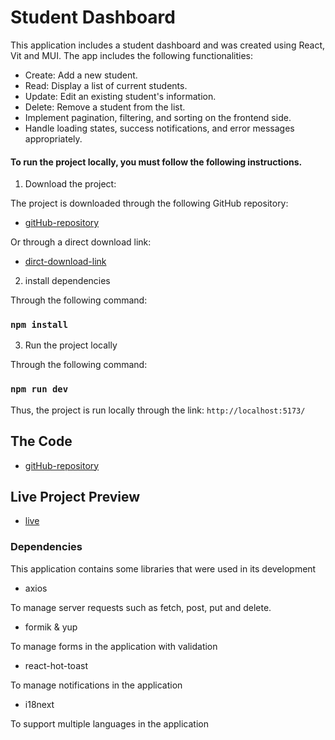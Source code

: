 # Student Dashboard

This application includes a student dashboard and was created using React, Vit and MUI.
The app includes the following functionalities:

- Create: Add a new student.
- Read: Display a list of current students.
- Update: Edit an existing student's information.
- Delete: Remove a student from the list.
- Implement pagination, filtering, and sorting on the frontend side.
- Handle loading states, success notifications, and error messages appropriately.

#### To run the project locally, you must follow the following instructions.

1. Download the project:

The project is downloaded through the following GitHub repository:

- [gitHub-repository](https://github.com/Walid-Allaf/student-dashboard)

Or through a direct download link:

- [dirct-download-link](https://codeload.github.com/Walid-Allaf/student-dashboard/zip/refs/heads/main)

2. install dependencies

Through the following command:

### `npm install`

3. Run the project locally

Through the following command:

### `npm run dev`

Thus, the project is run locally through the link: `http://localhost:5173/`

## The Code

- [gitHub-repository](https://github.com/Walid-Allaf/student-dashboard)

## Live Project Preview

- [live](https://students-dashboard-task.netlify.app)

### Dependencies

This application contains some libraries that were used in its development

- axios

To manage server requests such as fetch, post, put and delete.

- formik & yup

To manage forms in the application with validation

- react-hot-toast

To manage notifications in the application

- i18next

To support multiple languages ​​in the application
